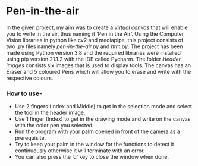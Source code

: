 # Pen-in-the-air

In the given project, my aim was to create a *virtual canvas* that will enable you to write in the air, thus naming it ‘Pen in the Air’. Using the Computer Vision libraries in python like cv2 and mediapipe, this project consists of two .py files namely *pen-in-the-air.py* and *htm.py*. The project has been made using Python version 3.8 and the required libraries were installed using pip version 21.1.2 with the IDE called Pycharm. The folder *Header images* consists six images that is used to display tools. The canvas has an Eraser and 5 coloured Pens which will allow you to erase and write with the respective colours. 

### How to use-
- Use 2 fingers (Index and Middle) to get in the selection mode and select the tool in the header image.
- Use 1 finger (Index) to get in the drawing mode and write on the canvas with the color pen you selected.
- Run the program with your palm opened in front of the camera as a prerequisite.
- Try to keep your palm in the window for the functions to detect it continuously otherwise it will terminate with an error.
- You can also press the ‘q’ key to close the window when done. 
